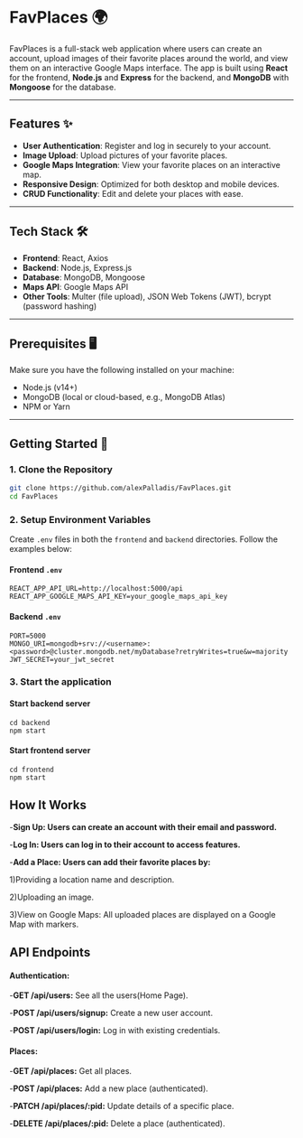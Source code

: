 # FavPlaces 🌍

FavPlaces is a full-stack web application where users can create an account, upload images of their favorite places around the world, and view them on an interactive Google Maps interface. The app is built using **React** for the frontend, **Node.js** and **Express** for the backend, and **MongoDB** with **Mongoose** for the database.

---

## Features ✨

- **User Authentication**: Register and log in securely to your account.
- **Image Upload**: Upload pictures of your favorite places.
- **Google Maps Integration**: View your favorite places on an interactive map.
- **Responsive Design**: Optimized for both desktop and mobile devices.
- **CRUD Functionality**: Edit and delete your places with ease.

---

## Tech Stack 🛠️

- **Frontend**: React, Axios
- **Backend**: Node.js, Express.js
- **Database**: MongoDB, Mongoose
- **Maps API**: Google Maps API
- **Other Tools**: Multer (file upload), JSON Web Tokens (JWT), bcrypt (password hashing)

---

## Prerequisites 🖥️

Make sure you have the following installed on your machine:

- Node.js (v14+)
- MongoDB (local or cloud-based, e.g., MongoDB Atlas)
- NPM or Yarn

---

## Getting Started 🚀

### 1. Clone the Repository
```bash
git clone https://github.com/alexPalladis/FavPlaces.git
cd FavPlaces
```

### 2. Setup Environment Variables
Create `.env` files in both the `frontend` and `backend` directories. Follow the examples below:

#### Frontend `.env`
```env
REACT_APP_API_URL=http://localhost:5000/api
REACT_APP_GOOGLE_MAPS_API_KEY=your_google_maps_api_key
```

#### Backend `.env`
```env
PORT=5000
MONGO_URI=mongodb+srv://<username>:<password>@cluster.mongodb.net/myDatabase?retryWrites=true&w=majority
JWT_SECRET=your_jwt_secret
```

### 3. Start the application

#### Start backend server
```env
cd backend
npm start
```

#### Start frontend server
```env
cd frontend
npm start
```

## How It Works

-**Sign Up: Users can create an account with their email and password.**

-**Log In: Users can log in to their account to access features.**

-**Add a Place: Users can add their favorite places by:**

   1)Providing a location name and description.

   2)Uploading an image.

   3)View on Google Maps: All uploaded places are displayed on a Google Map with markers.

## API Endpoints

#### Authentication:

-**GET /api/users:** See all the users(Home Page).

-**POST /api/users/signup:** Create a new user account.

-**POST /api/users/login:** Log in with existing credentials.

#### Places:

-**GET /api/places:** Get all places.

-**POST /api/places:** Add a new place (authenticated).

-**PATCH /api/places/:pid:** Update details of a specific place.

-**DELETE /api/places/:pid:** Delete a place (authenticated).



